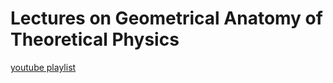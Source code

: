 # Lectures on Geometrical Anatomy of Theoretical Physics

[youtube playlist](https://youtube.com/playlist?list=PLPH7f_7ZlzxTi6kS4vCmv4ZKm9u8g5yic&si=ymcgEh-0eU-IEfR7)
